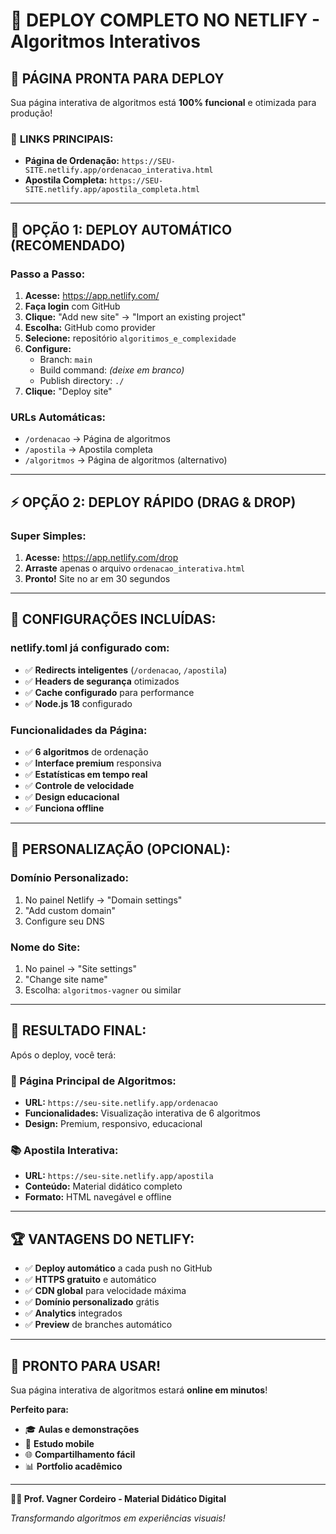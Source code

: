# 🚀 DEPLOY COMPLETO NO NETLIFY - Algoritmos Interativos

## 🎯 PÁGINA PRONTA PARA DEPLOY

Sua página interativa de algoritmos está **100% funcional** e otimizada para produção!

### 📍 **LINKS PRINCIPAIS:**
- **Página de Ordenação:** `https://SEU-SITE.netlify.app/ordenacao_interativa.html`
- **Apostila Completa:** `https://SEU-SITE.netlify.app/apostila_completa.html`

---

## 🚀 **OPÇÃO 1: DEPLOY AUTOMÁTICO (RECOMENDADO)**

### **Passo a Passo:**
1. **Acesse:** https://app.netlify.com/
2. **Faça login** com GitHub
3. **Clique:** "Add new site" → "Import an existing project"
4. **Escolha:** GitHub como provider
5. **Selecione:** repositório `algoritimos_e_complexidade`
6. **Configure:**
   - Branch: `main`
   - Build command: *(deixe em branco)*
   - Publish directory: `./`
7. **Clique:** "Deploy site"

### **URLs Automáticas:**
- `/ordenacao` → Página de algoritmos
- `/apostila` → Apostila completa
- `/algoritmos` → Página de algoritmos (alternativo)

---

## ⚡ **OPÇÃO 2: DEPLOY RÁPIDO (DRAG & DROP)**

### **Super Simples:**
1. **Acesse:** https://app.netlify.com/drop
2. **Arraste** apenas o arquivo `ordenacao_interativa.html`
3. **Pronto!** Site no ar em 30 segundos

---

## 🎨 **CONFIGURAÇÕES INCLUÍDAS:**

### **netlify.toml** já configurado com:
- ✅ **Redirects inteligentes** (`/ordenacao`, `/apostila`)
- ✅ **Headers de segurança** otimizados
- ✅ **Cache configurado** para performance
- ✅ **Node.js 18** configurado

### **Funcionalidades da Página:**
- ✅ **6 algoritmos** de ordenação
- ✅ **Interface premium** responsiva
- ✅ **Estatísticas em tempo real**
- ✅ **Controle de velocidade**
- ✅ **Design educacional**
- ✅ **Funciona offline**

---

## 🔧 **PERSONALIZAÇÃO (OPCIONAL):**

### **Domínio Personalizado:**
1. No painel Netlify → "Domain settings"
2. "Add custom domain"
3. Configure seu DNS

### **Nome do Site:**
1. No painel → "Site settings"
2. "Change site name"
3. Escolha: `algoritmos-vagner` ou similar

---

## 🎯 **RESULTADO FINAL:**

Após o deploy, você terá:

### **🌟 Página Principal de Algoritmos:**
- **URL:** `https://seu-site.netlify.app/ordenacao`
- **Funcionalidades:** Visualização interativa de 6 algoritmos
- **Design:** Premium, responsivo, educacional

### **📚 Apostila Interativa:**
- **URL:** `https://seu-site.netlify.app/apostila`
- **Conteúdo:** Material didático completo
- **Formato:** HTML navegável e offline

---

## 🏆 **VANTAGENS DO NETLIFY:**

- ✅ **Deploy automático** a cada push no GitHub
- ✅ **HTTPS gratuito** e automático
- ✅ **CDN global** para velocidade máxima
- ✅ **Domínio personalizado** grátis
- ✅ **Analytics** integrados
- ✅ **Preview** de branches automático

---

## 🎉 **PRONTO PARA USAR!**

Sua página interativa de algoritmos estará **online em minutos**!

**Perfeito para:**
- 🎓 **Aulas e demonstrações**
- 📱 **Estudo mobile**
- 🌐 **Compartilhamento fácil**
- 📊 **Portfolio acadêmico**

---

**👨‍🎓 Prof. Vagner Cordeiro - Material Didático Digital**

*Transformando algoritmos em experiências visuais!*
